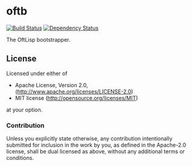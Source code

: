 # oftb

[![Build Status](https://travis-ci.org/oftlisp/oftb.svg?branch=master)](https://travis-ci.org/oftlisp/oftb)
[![Dependency Status](https://deps.rs/repo/github/oftlisp/oftb/status.svg)](https://deps.rs/repo/github/oftlisp/oftb)

The OftLisp bootstrapper.

## License

Licensed under either of

 * Apache License, Version 2.0, (http://www.apache.org/licenses/LICENSE-2.0)
 * MIT license (http://opensource.org/licenses/MIT)

at your option.

### Contribution

Unless you explicitly state otherwise, any contribution intentionally submitted for inclusion in the work by you, as defined in the Apache-2.0 license, shall be dual licensed as above, without any additional terms or conditions.
